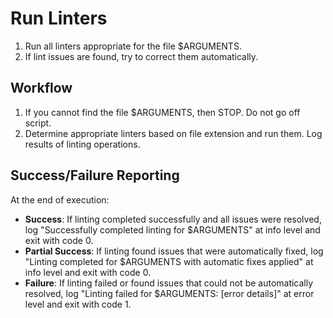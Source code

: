 # Run Linters

1. Run all linters appropriate for the file $ARGUMENTS.
2. If lint issues are found, try to correct them automatically.

## Workflow

1. If you cannot find the file $ARGUMENTS, then STOP. Do not go off script.
2. Determine appropriate linters based on file extension and run them. Log results of linting operations.

## Success/Failure Reporting

At the end of execution:
- **Success**: If linting completed successfully and all issues were resolved, log "Successfully completed linting for $ARGUMENTS" at info level and exit with code 0.
- **Partial Success**: If linting found issues that were automatically fixed, log "Linting completed for $ARGUMENTS with automatic fixes applied" at info level and exit with code 0.
- **Failure**: If linting failed or found issues that could not be automatically resolved, log "Linting failed for $ARGUMENTS: [error details]" at error level and exit with code 1.
